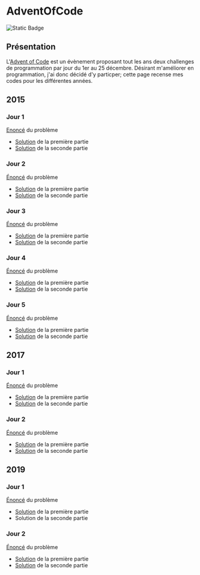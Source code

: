 # AdventOfCode
![Static Badge](https://img.shields.io/badge/Python-yellow?logo=Python)
## Présentation
L'[Advent of Code](https://adventofcode.com) est un évènement proposant tout les ans deux challenges de programmation par jour du 1er au 25 décembre. Désirant m'améliorer en programmation, j'ai donc décidé d'y particper; cette page recense mes codes pour les différentes années.

## 2015

### Jour 1

[Enoncé](https://adventofcode.com/2015/day/1) du problème

- [Solution](https://github.com/cos-imo/AdventOfCode/blob/main/2015/Jour%201/solution120151.py) de la première partie
- [Solution](https://github.com/cos-imo/AdventOfCode/blob/main/2015/Jour%201/solution120152.py) de la seconde partie

### Jour 2

[Énoncé](https://adventofcode.com/2015/day/2) du problème

* [Solution](https://github.com/cos-imo/AdventOfCode/blob/main/2015/Jour%202/solution220151.py) de la première partie
* [Solution](https://github.com/cos-imo/AdventOfCode/blob/main/2015/Jour%202/solution220152.py) de la seconde partie

### Jour 3

[Énoncé](https://adventofcode.com/2015/day/2) du problème

* [Solution](https://github.com/cos-imo/AdventOfCode/blob/main/2015/Jour%203/solution320151.py) de la première partie
* [Solution](https://github.com/cos-imo/AdventOfCode/blob/main/2015/Jour%203/solution320152.py) de la seconde partie

### Jour 4

[Énoncé](https://adventofcode.com/2015/day/4) du problème

* [Solution](https://github.com/cos-imo/AdventOfCode/blob/main/2015/Jour%204/solution420151.py) de la première partie
* [Solution](https://github.com/cos-imo/AdventOfCode/blob/main/2015/Jour%204/solution420152.py) de la seconde partie

### Jour 5

[Énoncé](https://adventofcode.com/2015/day/5) du problème

* [Solution](https://github.com/cos-imo/AdventOfCode/blob/main/2015/Jour%205/solution520151.py) de la première partie
* [Solution](https://github.com/cos-imo/AdventOfCode/blob/main/2015/Jour%205/solution520152.py) de la seconde partie

## 2017

### Jour 1

[Énoncé](https://adventofcode.com/2017/day/1) du problème

* [Solution](https://github.com/cos-imo/AdventOfCode/blob/main/2017/Jour%201/solution120171.py) de la première partie
* [Solution](https://github.com/cos-imo/AdventOfCode/blob/main/2017/Jour%201/solution120172.py) de la seconde partie

### Jour 2

[Énoncé](https://adventofcode.com/2017/day/2) du problème

* [Solution](https://github.com/cos-imo/AdventOfCode/blob/main/2017/Jour%202/solution220171.py) de la première partie
* [Solution](https://github.com/cos-imo/AdventOfCode/blob/main/2017/Jour%202/solution220172.py) de la seconde partie

## 2019

### Jour 1

[Énoncé](https://adventofcode.com/2019/day/1) du problème

* [Solution](https://github.com/cos-imo/AdventOfCode/blob/main/2019/Jour%201/solution120191.py) de la première partie
* Solution de la seconde partie

### Jour 2

[Énoncé](https://adventofcode.com/2019/day/2) du problème

* [Solution](https://github.com/cos-imo/AdventOfCode/blob/main/2019/Jour%202/solution220191.py) de la première partie
* [Solution](https://github.com/cos-imo/AdventOfCode/blob/main/2019/Jour%202/solution220192.py) de la seconde partie
